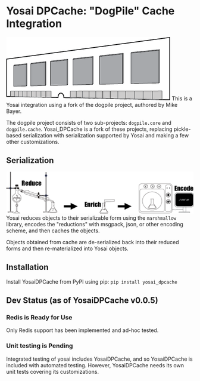 
# Yosai DPCache:  "DogPile" Cache Integration

![](/img/cache_bw.png)
This is a Yosai integration using a fork of the dogpile project, authored by Mike Bayer. 

The dogpile project consists of two sub-projects:  ``dogpile.core`` and ``dogpile.cache``.
Yosai_DPCache is a fork of these projects, replacing pickle-based serialization with
serialization supported by Yosai and making a few other customizations.

## Serialization

![](/img/serialization_process.png)
Yosai reduces objects to their serializable form using the ``marshmallow`` library, 
encodes the "reductions" with msgpack, json, or other encoding scheme, and then caches
the objects.  

Objects obtained from cache are de-serialized back into their reduced forms and then 
re-materialized into Yosai objects. 


## Installation

Install YosaiDPCache from PyPI using pip: ``pip install yosai_dpcache``


## Dev Status (as of YosaiDPCache v0.0.5)

### Redis is Ready for Use

Only Redis support has been implemented and ad-hoc tested.

### Unit testing is Pending

Integrated testing of yosai includes YosaiDPCache, and so YosaiDPCache
is included with automated testing.  However, YosaiDPCache needs its own
unit tests covering its customizations.

